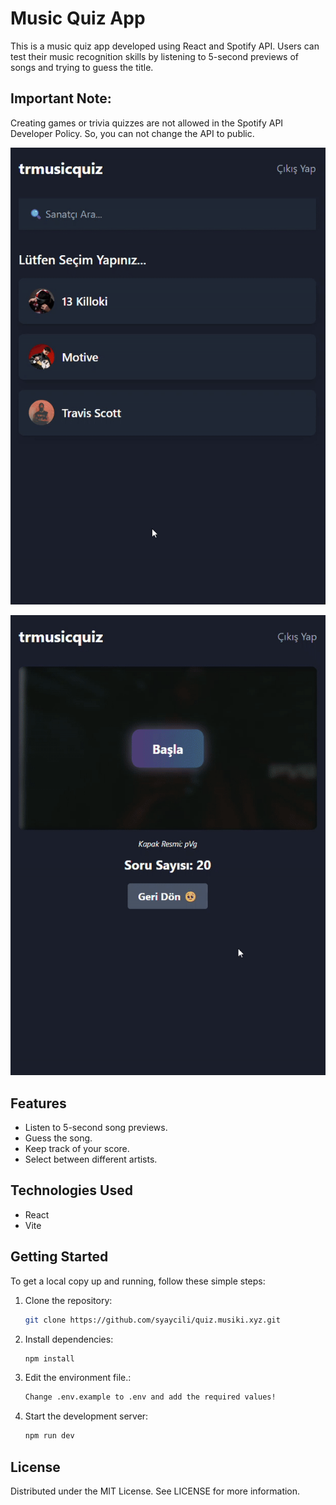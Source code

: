 # Music Quiz App

This is a music quiz app developed using React and Spotify API. Users can test their music recognition skills by listening to 5-second previews of songs and trying to guess the title.

## Important Note:

Creating games or trivia quizzes are not allowed in the Spotify API Developer Policy. So, you can not change the API to public. 


![](https://github.com/syaycili/spotifymusicquiz/blob/main/src/assets/1.gif)

![](https://github.com/syaycili/spotifymusicquiz/blob/main/src/assets/2.gif)



## Features

- Listen to 5-second song previews.
- Guess the song.
- Keep track of your score.
- Select between different artists.

## Technologies Used

- React
- Vite

## Getting Started

To get a local copy up and running, follow these simple steps:

1. Clone the repository:
   
   ```sh
   git clone https://github.com/syaycili/quiz.musiki.xyz.git

2. Install dependencies:
   
   ```sh
   npm install

3. Edit the environment file.:
   
   ```sh
   Change .env.example to .env and add the required values!

4. Start the development server:
   
   ```sh
   npm run dev

## License

Distributed under the MIT License. See LICENSE for more information.

